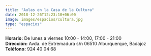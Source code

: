 ```yaml
---
title: "Aulas en la Casa de la Cultura"
date: 2018-12-26T12:23:10+06:00
image: images/espacios/cultura.jpg
type: "espacios"
---
```



<b>Horario:</b> De lunes a viernes 10:00 - 14:00, 17:00 - 21:00
<br>
<b>Dirección:</b> Avda. de Extremadura s/n 06510 Alburquerque, Badajoz
<br>
<b>Teléfono:</b> 924 40 04 68